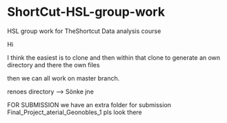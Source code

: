 # ShortCut-HSL-group-work
HSL group work for TheShortcut Data analysis course

Hi

I think the easiest is to clone and then within that clone to generate an own directory and there the own files

then we can all work on master branch.

renoes directory --> Sönke jne

FOR SUBMISSION
we have an extra folder for submission Final_Project_aterial_Geonobles_1 pls look there
